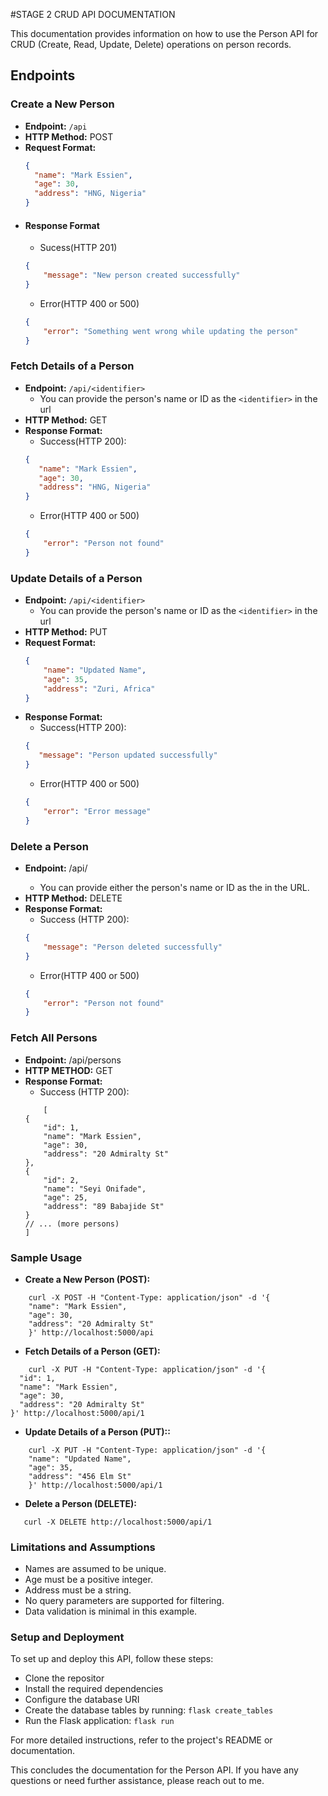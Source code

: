 #STAGE 2 CRUD API DOCUMENTATION

This documentation provides information on how to use the Person API for CRUD (Create, Read, Update, Delete) operations on person records.

## Endpoints

### Create a New Person
- **Endpoint:** `/api`
- **HTTP Method:** POST
- **Request Format:**
  ```json
  {
    "name": "Mark Essien",
    "age": 30,
    "address": "HNG, Nigeria"
  }
  ```
- #### Response Format
    - Sucess(HTTP 201)
    ```json
    {
        "message": "New person created successfully"
    }
    ```
    - Error(HTTP 400 or 500)
    ```json
    {
        "error": "Something went wrong while updating the person"
    }
    ```
### Fetch Details of a Person
- **Endpoint:** `/api/<identifier>`
    - You can provide the person's name or ID as the `<identifier>` in the url
- **HTTP Method:** GET
- **Response Format:**
    - Success(HTTP 200):
     ```json
    {
        "name": "Mark Essien",
        "age": 30,
        "address": "HNG, Nigeria"
    }
    ```
    - Error(HTTP 400 or 500)
    ```json
    {
        "error": "Person not found"
    }
    ```

### Update Details of a Person
- **Endpoint:** `/api/<identifier>`
    - You can provide the person's name or ID as the `<identifier>` in the url
- **HTTP Method:** PUT
- **Request Format:**
    ```json
    {
        "name": "Updated Name",
        "age": 35,
        "address": "Zuri, Africa"
    }
    ```
- **Response Format:**
    - Success(HTTP 200):
     ```json
     {
        "message": "Person updated successfully"
    }
    ```
    - Error(HTTP 400 or 500)
    ```json
    {
        "error": "Error message"
    }

    ```
### Delete a Person
- **Endpoint:** /api/<identifier>
    - You can provide either the person's name or ID as the <identifier> in the URL.
- **HTTP Method:** DELETE
- **Response Format:**
    - Success (HTTP 200):
    ```json
    {
        "message": "Person deleted successfully"
    }

    ```
    - Error(HTTP 400 or 500)
    ```json
    {
        "error": "Person not found"
    }

### Fetch All Persons
- **Endpoint:** /api/persons
- **HTTP METHOD:** GET
- **Response Format:**
    - Success (HTTP 200):
    ```
        [
    {
        "id": 1,
        "name": "Mark Essien",
        "age": 30,
        "address": "20 Admiralty St"
    },
    {
        "id": 2,
        "name": "Seyi Onifade",
        "age": 25,
        "address": "89 Babajide St"
    }
    // ... (more persons)
    ]

    ```
### Sample Usage
- **Create a New Person (POST):**
```
    curl -X POST -H "Content-Type: application/json" -d '{
    "name": "Mark Essien",
    "age": 30,
    "address": "20 Admiralty St"
    }' http://localhost:5000/api
```
- **Fetch Details of a Person (GET):**
```
    curl -X PUT -H "Content-Type: application/json" -d '{
  "id": 1,
  "name": "Mark Essien",
  "age": 30,
  "address": "20 Admiralty St"
}' http://localhost:5000/api/1
```

- **Update Details of a Person (PUT)::**
```
    curl -X PUT -H "Content-Type: application/json" -d '{
    "name": "Updated Name",
    "age": 35,
    "address": "456 Elm St"
    }' http://localhost:5000/api/1
```

- **Delete a Person (DELETE):**
```
   curl -X DELETE http://localhost:5000/api/1 
```

### Limitations and Assumptions
- Names are assumed to be unique.
- Age must be a positive integer.
- Address must be a string.
- No query parameters are supported for filtering.
- Data validation is minimal in this example.

### Setup and Deployment
To set up and deploy this API, follow these steps:
* Clone the repositor
* Install the required dependencies 
* Configure the database URI 
* Create the database tables by running: `flask create_tables`
* Run the Flask application: `flask run`

For more detailed instructions, refer to the project's README or documentation.

This concludes the documentation for the Person API. If you have any questions or need further assistance, please reach out to me.





